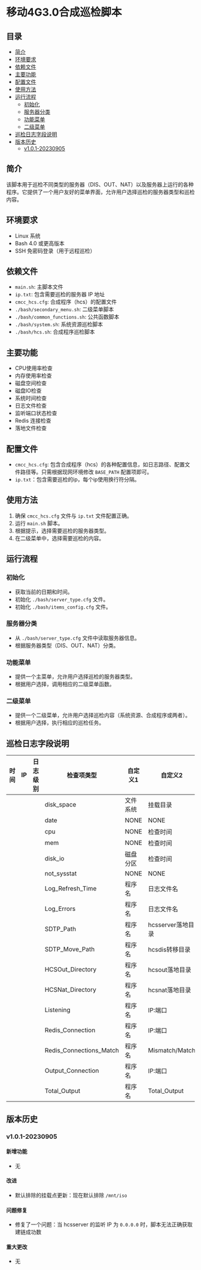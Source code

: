 # 移动4G3.0合成巡检脚本

## 目录

- [简介](#简介)
- [环境要求](#环境要求)
- [依赖文件](#依赖文件)
- [主要功能](#主要功能)
- [配置文件](#配置文件)
- [使用方法](#使用方法)
- [运行流程](#运行流程)
  - [初始化](#初始化)
  - [服务器分类](#服务器分类)
  - [功能菜单](#功能菜单)
  - [二级菜单](#二级菜单)
- [巡检日志字段说明](#巡检日志字段说明)
- [版本历史](#版本历史)
  - [v1.0.1-20230905](#v1.0.1-20230905)

## 简介

该脚本用于巡检不同类型的服务器（DIS、OUT、NAT）以及服务器上运行的各种程序。它提供了一个用户友好的菜单界面，允许用户选择巡检的服务器类型和巡检内容。

## 环境要求

- Linux 系统
- Bash 4.0 或更高版本
- SSH 免密码登录（用于远程巡检）

## 依赖文件

- `main.sh`: 主脚本文件
- `ip.txt`: 包含需要巡检的服务器 IP 地址
- `cmcc_hcs.cfg`: 合成程序（hcs）的配置文件
- `./bash/secondary_menu.sh`: 二级菜单脚本
- `./bash/common_functions.sh`: 公共函数脚本
- `./bash/system.sh`: 系统资源巡检脚本
- `./bash/hcs.sh`: 合成程序巡检脚本

## 主要功能

- CPU使用率检查
- 内存使用率检查
- 磁盘空间检查
- 磁盘IO检查
- 系统时间检查
- 日志文件检查
- 监听端口状态检查
- Redis 连接检查
- 落地文件检查

## 配置文件

- `cmcc_hcs.cfg`: 包含合成程序（hcs）的各种配置信息，如日志路径、配置文件路径等。只需根据现网环境修改 `BASE_PATH` 配置项即可。
- `ip.txt`：包含需要巡检的ip，每个ip使用换行符分隔。

## 使用方法

1. 确保 `cmcc_hcs.cfg` 文件与 `ip.txt` 文件配置正确。
2. 运行 `main.sh` 脚本。
3. 根据提示，选择需要巡检的服务器类型。
4. 在二级菜单中，选择需要巡检的内容。

## 运行流程

### 初始化

- 获取当前的日期和时间。
- 初始化 `./bash/server_type.cfg` 文件。
- 初始化 `./bash/items_config.cfg` 文件。

### 服务器分类

- 从 `./bash/server_type.cfg` 文件中读取服务器信息。
- 根据服务器类型（DIS、OUT、NAT）分类。

### 功能菜单

- 提供一个主菜单，允许用户选择巡检的服务器类型。
- 根据用户选择，调用相应的二级菜单函数。

### 二级菜单

- 提供一个二级菜单，允许用户选择巡检内容（系统资源、合成程序或两者）。
- 根据用户选择，执行相应的巡检任务。

## 巡检日志字段说明

|时间|IP|日志级别|检查项类型|自定义1|自定义2|巡检结果|
|-|-|-|-|-|-|-|
||||disk_space|文件系统|挂载目录|使用率|
||||date|NONE|NONE|时差|
||||cpu|NONE|检查时间|使用率|
||||mem|NONE|检查时间|使用率|
||||disk_io|磁盘分区|检查时间|使用率|
||||not_sysstat|NONE|NONE|NONE|
||||Log_Refresh_Time|程序名|日志文件名|时差|
||||Log_Errors|程序名|日志文件名|最新一条error日志或空|
||||SDTP_Path|程序名|hcsserver落地目录|文件数|
||||SDTP_Move_Path|程序名|hcsdis转移目录|文件数量,文件大小|
||||HCSOut_Directory|程序名|hcsout落地目录|文件数量,文件大小|
||||HCSNat_Directory|程序名|hcsnat落地目录|文件数量,文件大小|
||||Listening|程序名|IP:端口|监听端口的建联数|
||||Redis_Connection|程序名|IP:端口|ESTABLISHED/CLOSED|
||||Redis_Connections_Match|程序名|Mismatch/Match|监听端口建联数vs主动与redis建联数|
||||Output_Connection|程序名|IP:端口|ESTABLISHED/CLOSED|
||||Total_Output|程序名|Total_Output|总输出建联数|

## 版本历史

### v1.0.1-20230905

#### 新增功能

- 无

#### 改进

- 默认排除的挂载点更新：现在默认排除 `/mnt/iso`

#### 问题修复

- 修复了一个问题：当 hcsserver 的监听 IP 为 `0.0.0.0` 时，脚本无法正确获取建链成功数

#### 重大更改

- 无
